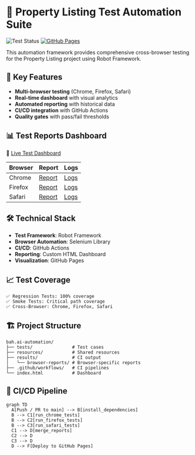 # 🚀 Property Listing Test Automation Suite

![Test Status](https://github.com/rlongcop-agsx/property-listing-web-automation/workflows/Robot%20Framework%20Tests/badge.svg)
[![GitHub Pages](https://img.shields.io/badge/docs-gh--pages-blue)](https://rlongcop-agsx.github.io/property-listing-web-automation/)

This automation framework provides comprehensive cross-browser testing for the Property Listing project using Robot Framework.

## 🌟 Key Features
- **Multi-browser testing** (Chrome, Firefox, Safari)
- **Real-time dashboard** with visual analytics
- **Automated reporting** with historical data
- **CI/CD integration** with GitHub Actions
- **Quality gates** with pass/fail thresholds

## 📊 Test Reports Dashboard

🔗 [Live Test Dashboard](https://rlongcop-agsx.github.io/property-listing-web-automation/)

| Browser | Report | Logs |
|---------|--------|------|
| Chrome | [Report](https://rlongcop-agsx.github.io/property-listing-web-automation/browser-reports/chrome/report.html) | [Logs](https://rlongcop-agsx.github.io/property-listing-web-automation/browser-reports/chrome/log.html) |
| Firefox | [Report](https://rlongcop-agsx.github.io/property-listing-web-automation/browser-reports/firefox/report.html) | [Logs](https://rlongcop-agsx.github.io/property-listing-web-automation/browser-reports/firefox/log.html) |
| Safari | [Report](https://rlongcop-agsx.github.io/property-listing-web-automation/browser-reports/safari/report.html) | [Logs](https://rlongcop-agsx.github.io/property-listing-web-automation/browser-reports/safari/log.html) |

## 🛠️ Technical Stack
- **Test Framework**: Robot Framework
- **Browser Automation**: Selenium Library
- **CI/CD**: GitHub Actions
- **Reporting**: Custom HTML Dashboard
- **Visualization**: GitHub Pages

## 📈 Test Coverage
```text
✅ Regression Tests: 100% coverage
✅ Smoke Tests: Critical path coverage
✅ Cross-Browser: Chrome, Firefox, Safari
```

## 🏗️ Project Structure

```text
bah.ai-automation/
├── tests/               # Test cases
├── resources/           # Shared resources
├── results/             # CI output
│   └── browser-reports/ # Browser-specific reports
├── .github/workflows/   # CI pipelines
└── index.html           # Dashboard
```

## 🔄 CI/CD Pipeline
```mermaid
graph TD
  A[Push / PR to main] --> B[install_dependencies]
  B --> C1[run_chrome_tests]
  B --> C2[run_firefox_tests]
  B --> C3[run_safari_tests]
  C1 --> D[merge_reports]
  C2 --> D
  C3 --> D
  D --> F[Deploy to GitHub Pages]
```

